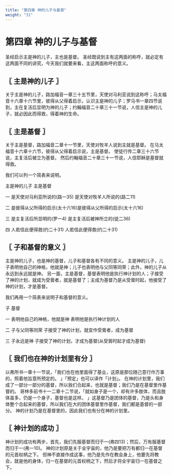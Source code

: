 ```yaml
---
title: "第四章 神的儿子与基督"
weight: "31"
---
```


# 第四章 神的儿子与基督


圣经启示主是神的儿子，主也是基督。
圣经既说到主有这两面的称呼，就必定有这两面不同的讲究，今天我们就要来看，主这两面称呼的意义。

## 〖 主是神的儿子 〗

关于主是神的儿子，路加福音一章三十五节里，天使对马利亚说到这称呼；马太福音十六章十六节里，彼得从父得着启示，认识主是神的儿子；罗马书一章四节说到，主在复活后显明为神的儿子；约翰福音二十章三十一节说，人信主是神的儿子，就必因此而得救，得着神的生命。

## 〖 主是基督 〗

关于主是基督，路加福音二章十一节里，天使对牧羊人说到主就是基督。
在马太福音十六章十六节，彼得从父得着启示说，主是基督。
使徒行传二章三十六节说，主复活后被立为基督。
然后约翰福音二十章三十一节说，人信耶稣是基督就得救。

我们可以列一个简表来说明。

主是神的儿子            主是基督

一 是天使对马利亚所说的(路一35)    是天使对牧羊人所说的(路二11)

二 是彼得从父所得的启示(太十六16)是彼得从父所得的启示(太十六16)

三 是主复活后所显明的(罗一4)    是主复活后被神所立的(徒二36)

四 人若信此便得救(约二十31)    人若信此便得救(约二十31)

## 〖 子和基督的意义 〗

主是神的儿子，也是神的基督，儿子和基督各有不同的意义。
主是神的儿子，儿子表明他自己的神格，他就是神；儿子也表明他与父同等同荣；此外，神的儿子从永远到永远就是神。
另一面，主是基督，基督表明他是执行神计划的人；子接受了神的计划，就成为受膏者，就是基督了；主成为基督乃是从受膏时起，他接受了神的计划，才是基督。

我们再用一个简表来说明子和基督的意义。

子                    基督

一 表明他自己的神格，他就是神    表明他是执行神计划的人

二 子与父同等同荣    子接受了神的计划，就变作受膏者，成为基督

三 子永远是神    子接受了神的计划，才成为基督(从受膏时起才成为基督)

## 〖 我们也在神的计划里有分 〗

以弗所书一章十一节说，「我们也在他里面得了基业，这原是那位随己意行作万事的，照着他旨意所预定的。
」「预定」也可以译作「计划」。
在神的计划里，我们成了一部分一部分的基督，所以我们合起来，也就是基督；我们乃是在基督里作基督的。
哥林多前书十一二章十二节说，「就如身子是一个，却有许多肢体，而且肢体虽多，仍是一个身子，基督也是这样。
」这基督乃是团体的基督，乃是头和身体整个合起来的基督，所以我们在大的团体基督里作基督，我们都是基督的一部分。
神的计划乃是在基督里的，因此我们也有分在神的计划里。

## 〖 神计划的成功 〗

神计划的成功有两步，首先，我们先服基督而归于一(弗四13)；然后，万有服基督而归于一(弗一10)。
神的计划原是关于全宇宙的，他乃是要把万有都归一在基督的元首权柄之下。
但神不直接作成这事，他乃是先作在教会身上，他要先将教会，就是他的身体，归一在基督的元首权柄之下，然后才将全宇宙归一在基督之下。
